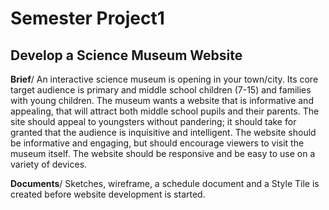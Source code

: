 # Semester Project1
## **Develop a Science Museum Website**

**Brief**/ 
An interactive science museum is opening in your town/city. Its core target audience is primary and middle 
school children (7-15) and families with young children. The museum wants a website that is informative and appealing, 
that will attract both middle school pupils and their parents. The site should appeal to youngsters without pandering; 
it should take for granted that the audience is inquisitive and intelligent. The website should be informative and engaging, 
but should encourage viewers to visit the museum itself. The website should be responsive and be easy to use on a variety of devices.

**Documents**/ 
Sketches, wireframe, a schedule document and a Style Tile is created before website development is started.
